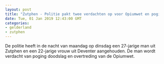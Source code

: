 ```yaml
---
layout: post
title: "Zutphen - Politie pakt twee verdachten op voor Opiumwet en poging doodslag"
date: Tue, 01 Jan 2019 12:43:00 GMT
categories: 
- gelderland 
- zutphen 
---
```


De politie heeft in de nacht van maandag op dinsdag een 27-jarige man uit Zutphen en een 22-jarige vrouw uit Deventer aangehouden. De man wordt verdacht van poging doodslag en overtreding van de Opiumwet.
